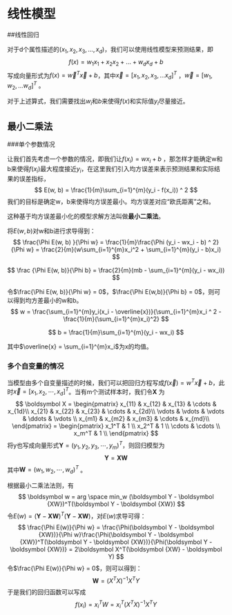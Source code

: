 # 线性模型

##线性回归

对于d个属性描述的$(x_1, x_2, x_3, ..., x_d)$，我们可以使用线性模型来预测结果，即
$$
f(x) =w_{1}x_1 + x_2x_2 + ... + w_dx_d + b
$$
写成向量形式为$f(x) = \overrightarrow{w}^T\overrightarrow{x} + b$，其中$\overrightarrow{x} = [x_1, x_2, x_3, ... x_d]^T$ ，$\overrightarrow{w} = [w_1, w_2, ... w_d]^T$ 。

对于上述算式，我们需要找出$w_i$和$b$来使得$f(x)$和实际值$y_i$尽量接近。



## 最小二乘法

###单个参数情况

让我们首先考虑一个参数的情况，即我们让$f(x_i) = wx_i + b$ ，那怎样才能确定w和b来使得$f(x_i)$最大程度接近$y_i$，在这里我们引入均方误差来表示预测结果和实际结果的误差指标，
$$
E(w, b) = \frac{1}{m}\sum_{i=1}^{m}(y_i - f(x_i)) ^ 2
$$
我们的目标是确定w，b来使得均方误差最小。均方误差对应“欧氏距离”之和。



这种基于均方误差最小化的模型求解方法叫做**最小二乘法**。

将$E(w, b)$对w和b进行求导得到：
$$
\frac{\Phi E(w, b) }{\Phi w} = \frac{1}{m}\frac{\Phi (y_i - wx_i - b) ^ 2}{\Phi w} = \frac{2}{m}(w\sum_{i=1}^{m}x_i^2 + \sum_{i=1}^{m}(y_i - b)x_i)
$$

$$
\frac {\Phi E(w, b)}{\Phi b} = \frac{2}{m}(mb - \sum_{i=1}^{m}(y_i - wx_i))
$$

令$\frac{\Phi E(w, b)}{\Phi w} = 0$，$\frac{\Phi E(w,b)}{\Phi b} = 0$，则可以得到均方差最小的w和b。
$$
w = \frac{\sum_{i=1}^{m}y_i(x_i - \overline{x})}{\sum_{i=1}^{m}x_i ^ 2 - \frac{1}{m}(\sum_{i=1}^{m}x_i)^2}
$$

$$
b = \frac{1}{m}\sum_{i=1}^{m}(y_i - wx_i)
$$

其中$\overline{x} = \sum_{i=1}^{m}x_i$为x的均值。



### 多个自变量的情况

当模型由多个自变量描述的时候，我们可以把回归方程写成$f(\overrightarrow x) = w^T\overrightarrow x + b$，此时$\overrightarrow x = [x_1, x_2, \cdots, x_d]^T$。当有m个测试样本时，我们令$\boldsymbol X$ 为
$$
\boldsymbol X = \begin{pmatrix}
   x_{11} & x_{12} & x_{13} & \cdots & x_{1d}\\
   x_{21} & x_{22} & x_{23} & \cdots & x_{2d}\\
   \vdots & \vdots &  \vdots & \ddots & \vdots \\
   x_{m1} & x_{m2} & x_{m3} & \cdots & x_{md}\\
  \end{pmatrix} = \begin{pmatrix}
  x_1^T & 1 \\
  x_2^T & 1 \\
  \cdots & \cdots \\
  x_m^T & 1 \\
  \end{pmatrix}
$$
 将y也写成向量形式$\boldsymbol Y = (y_1, y_2, y_3, \cdots, y_m) ^ T$，则回归模型为
$$
\boldsymbol Y = \boldsymbol {XW}
$$
其中$\boldsymbol W = (w_1, w_2, \cdots, w_d) ^ T$ 。

根据最小二乘法法则，有
$$
\boldsymbol w = arg \space min_w (\boldsymbol Y - \boldsymbol {XW})^T(\boldsymbol Y - \boldsymbol {XW})
$$
令$E(w) = (\boldsymbol Y - \boldsymbol {XW})^T(\boldsymbol Y - \boldsymbol {XW})​$，对$E(w)​$求导可得：
$$
\frac{\Phi E(w)}{\Phi w} = \frac{\Phi(\boldsymbol Y - \boldsymbol {XW})}{\Phi w}\frac{\Phi(\boldsymbol Y - \boldsymbol {XW})^T(\boldsymbol Y - \boldsymbol {XW})}{\Phi(\boldsymbol Y - \boldsymbol {XW})} = 2\boldsymbol X^T(\boldsymbol {XW} - \boldsymbol Y)
$$
   令$\frac{\Phi E(w)}{\Phi w}  = 0$，则可以得到：
$$
\boldsymbol W = (X^TX)^{-1}X^TY
$$
于是我们的回归函数可以写成
$$
f(x_i) = x_i^TW = x_i^T(X^TX)^{-1}X^TY
$$
